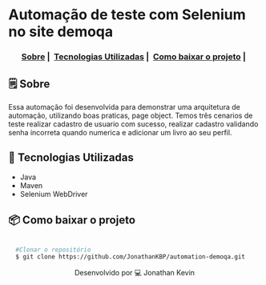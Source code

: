 # Automação de teste com Selenium no site demoqa

<h3 align="center">
  <a href="#-sobre">Sobre</a>&nbsp;|&nbsp;
  <a href="#-tecnologias-utilizadas">Tecnologias Utilizadas</a>&nbsp;|&nbsp;
  <a href="#-como-baixar-o-projeto">Como baixar o projeto</a>&nbsp;|&nbsp;
</h3>

## 🗒 Sobre

Essa automação foi desenvolvida para demonstrar uma arquitetura de automação, utilizando boas praticas, page object. 
Temos três cenarios de teste realizar cadastro de usuario com sucesso, realizar cadastro validando senha incorreta quando numerica e adicionar um livro ao seu perfil.

## 🚀 Tecnologias Utilizadas

  * Java
  * Maven
  * Selenium WebDriver

## 📦 Como baixar o projeto

```bash

  #Clonar o repositório
  $ git clone https://github.com/JonathanKBP/automation-demoqa.git

```
<p align="center">
Desenvolvido por 💻 Jonathan Kevin
</p>

